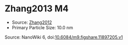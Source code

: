 <a name="material" />

# Zhang2013 M4
<script type="application/ld+json">
  {
    "@context": "https://schema.org/",
    "@type": "ChemicalSubstance",
    "@id": "https://egonw.github.io/nanowiki/nanowiki309.html#material",
    "http://purl.org/dc/terms/conformsTo":
      {
        "@type": "CreativeWork",
        "@id": "https://bioschemas.org/profiles/ChemicalSubstance/0.4-RELEASE/"
      },
    "identfier": "309",
    "name": "Zhang2013 M4",
    "url": "https://egonw.github.io/nanowiki/nanowiki309.html#material",
    "sameAs": "http://127.0.0.1/mediawiki/index.php/Special:URIResolver/Zhang2013_M4"
  }
</script>


* Source: [Zhang2012](articleZhang2012.md)
* Primary Particle Size: 10.0 nm


Source: NanoWiki 6, doi:[10.6084/m9.figshare.11897205.v1](https://doi.org/10.6084/m9.figshare.11897205.v1)
